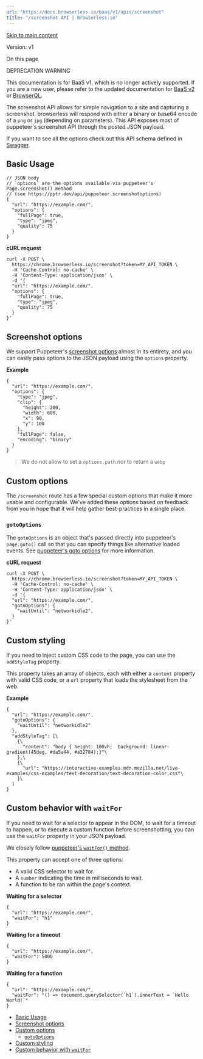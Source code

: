 ```yaml
---
url: "https://docs.browserless.io/baas/v1/apis/screenshot"
title: "/screenshot API | Browserless.io"
---
```


[Skip to main content](https://docs.browserless.io/baas/v1/apis/screenshot#__docusaurus_skipToContent_fallback)

Version: v1

On this page

DEPRECATION WARNING

This documentation is for BaaS v1, which is no longer actively supported. If you are a new user, please refer to the updated documentation for [BaaS v2](https://docs.browserless.io/rest-apis/screenshot) or [BrowserQL](https://docs.browserless.io/browserql/start).

The screenshot API allows for simple navigation to a site and capturing a screenshot. browserless will respond with either a binary or base64 encode of a `png` or `jpg` (depending on parameters). This API exposes most of puppeteer's screenshot API through the posted JSON payload.

If you want to see all the options check out this API schema defined in [Swagger](https://chrome.browserless.io/docs/#/Browser%20API/post_screenshot).

## Basic Usage [​](https://docs.browserless.io/baas/v1/apis/screenshot\#basic-usage "Direct link to Basic Usage")

```codeBlockLines_p187
// JSON body
// `options` are the options available via puppeteer's Page.screenshot() method
// (see https://pptr.dev/api/puppeteer.screenshotoptions)
{
  "url": "https://example.com/",
  "options": {
    "fullPage": true,
    "type": "jpeg",
    "quality": 75
  }
}

```

**cURL request**

```codeBlockLines_p187
curl -X POST \
  https://chrome.browserless.io/screenshot?token=MY_API_TOKEN \
  -H 'Cache-Control: no-cache' \
  -H 'Content-Type: application/json' \
  -d '{
  "url": "https://example.com/",
  "options": {
    "fullPage": true,
    "type": "jpeg",
    "quality": 75
  }
}'

```

## Screenshot options [​](https://docs.browserless.io/baas/v1/apis/screenshot\#screenshot-options "Direct link to Screenshot options")

We support Puppeteer's [screenshot options](https://pptr.dev/api/puppeteer.screenshotoptions/#properties) almost in its entirety, and you can easily pass options to the JSON payload using the `options` property.

**Example**

```codeBlockLines_p187
{
  "url": "https://example.com/",
  "options": {
    "type": "jpeg",
    "clip": {
      "height": 200,
      "width": 600,
      "x": 90,
      "y": 100
    },
    "fullPage": false,
    "encoding": "binary"
  }
}

```

> We do not allow to set a `options.path` nor to return a `webp`

## Custom options [​](https://docs.browserless.io/baas/v1/apis/screenshot\#custom-options "Direct link to Custom options")

The `/screenshot` route has a few special custom options that make it more usable and configurable. We've added these options based on feedback from you in hope that it will help gather best-practices in a single place.

### `gotoOptions` [​](https://docs.browserless.io/baas/v1/apis/screenshot\#gotooptions "Direct link to gotooptions")

The `gotoOptions` is an object that's passed directly into puppeteer's `page.goto()` call so that you can specify things like alternative loaded events. See [puppeteer's goto options](https://pptr.dev/api/puppeteer.page.goto#remarks) for more information.

**cURL request**

```codeBlockLines_p187
curl -X POST \
  https://chrome.browserless.io/screenshot?token=MY_API_TOKEN \
  -H 'Cache-Control: no-cache' \
  -H 'Content-Type: application/json' \
  -d '{
  "url": "https://example.com/",
  "gotoOptions": {
    "waitUntil": "networkidle2",
  }
}'

```

## Custom styling [​](https://docs.browserless.io/baas/v1/apis/screenshot\#custom-styling "Direct link to Custom styling")

If you need to inject custom CSS code to the page, you can use the `addStyleTag` property.

This property takes an array of objects, each with either a `content` property with valid CSS code, or a `url` property that loads the stylesheet from the web.

**Example**

```codeBlockLines_p187
{
  "url": "https://example.com/",
  "gotoOptions": {
    "waitUntil": "networkidle2"
  },
  "addStyleTag": [\
    {\
      "content": "body { height: 100vh;  background: linear-gradient(45deg, #da5a44, #a32784);}"\
    },\
    {\
      "url": "https://interactive-examples.mdn.mozilla.net/live-examples/css-examples/text-decoration/text-decoration-color.css"\
    }\
  ]
}

```

## Custom behavior with `waitFor` [​](https://docs.browserless.io/baas/v1/apis/screenshot\#custom-behavior-with-waitfor "Direct link to custom-behavior-with-waitfor")

If you need to wait for a selector to appear in the DOM, to wait for a timeout to happen, or to execute a custom function before screenshotting, you can use the `waitFor` property in your JSON payload.

We closely follow [puppeteer's `waitFor()` method](https://github.com/puppeteer/puppeteer/blob/7b768838023bcb79051f5d34c96949ef253ad9a2/docs/api.md#pagewaitforselectororfunctionortimeout-options-args).

This property can accept one of three options:

- A valid CSS selector to wait for.
- A `number` indicating the time in milliseconds to wait.
- A function to be ran within the page's context.

**Waiting for a selector**

```codeBlockLines_p187
{
  "url": "https://example.com/",
  "waitFor": "h1"
}

```

**Waiting for a timeout**

```codeBlockLines_p187
{
  "url": "https://example.com/",
  "waitFor": 5000
}

```

**Waiting for a function**

```codeBlockLines_p187
{
  "url": "https://example.com/",
  "waitFor": "() => document.querySelector(`h1`).innerText = `Hello World!`"
}

```

- [Basic Usage](https://docs.browserless.io/baas/v1/apis/screenshot#basic-usage)
- [Screenshot options](https://docs.browserless.io/baas/v1/apis/screenshot#screenshot-options)
- [Custom options](https://docs.browserless.io/baas/v1/apis/screenshot#custom-options)
  - [`gotoOptions`](https://docs.browserless.io/baas/v1/apis/screenshot#gotooptions)
- [Custom styling](https://docs.browserless.io/baas/v1/apis/screenshot#custom-styling)
- [Custom behavior with `waitFor`](https://docs.browserless.io/baas/v1/apis/screenshot#custom-behavior-with-waitfor)